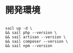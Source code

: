 # 開発環境

```shell

sail up -d \
&& sail php --version \
&& sail artisan --version \
&& sail composer --version \
&& sail npm --version
```
